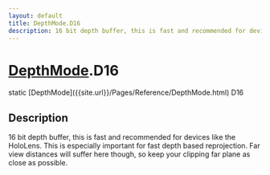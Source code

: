 ```yaml
---
layout: default
title: DepthMode.D16
description: 16 bit depth buffer, this is fast and recommended for devices like the HoloLens. This is especially important for fast depth based reprojection. Far view distances will suffer here though, so keep your clipping far plane as close as possible.
---
```

# [DepthMode]({{site.url}}/Pages/Reference/DepthMode.html).D16

<div class='signature' markdown='1'>
static [DepthMode]({{site.url}}/Pages/Reference/DepthMode.html) D16
</div>

## Description
16 bit depth buffer, this is fast and recommended for
devices like the HoloLens. This is especially important for fast
depth based reprojection. Far view distances will suffer here
though, so keep your clipping far plane as close as possible.

